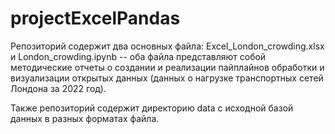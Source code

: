 # projectExcelPandas

Репозиторий содержит два основных файла: Excel_London_crowding.xlsx и London_crowding.ipynb -- оба файла представляют собой методические отчеты о создании и реализации пайплайнов обработки и визуализации открытых данных (данных о нагрузке транспортных сетей Лондона за 2022 год).

Также репозиторий содержит директорию data с исходной базой данных в разных форматах файла.
